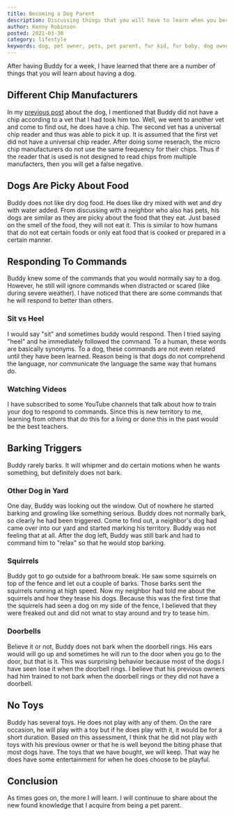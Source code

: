 ```yaml
---
title: Becoming a Dog Parent
description: Discussing things that you will have to learn when you become a dog parent
author: Kenny Robinson
posted: 2021-03-30
category: lifestyle
keywords: dog, pet owner, pets, pet parent, fur kid, fur baby, dog owner
---
```


After having Buddy for a week, I have learned that there are a number of things that you will learn about
having a dog.

## Different Chip Manufacturers

In my [previous post](/lifestyle/2021-03-23-national-puppy-day) about the dog, I mentioned that Buddy did
not have a chip according to a vet that I had took him too. Well, we went to another vet and come to find
out, he does have a chip. The second vet has a universal chip reader and thus was able to pick it up. It
is assumed that the first vet did not have a universal chip reader. After doing some reserach,
the micro chip manufacturers do not use the same frequency for their chips. Thus if the reader that is
used is not designed to read chips from multiple manufacters, then you will get a false negative.

## Dogs Are Picky About Food

Buddy does not like dry dog food. He does like dry mixed with wet and dry with water added. From discussing 
with a neighbor who also has pets, his dogs are similar as they are picky about the food that they 
eat. Just based on the smell of the food, they will not eat it. This is similar to how humans that do 
not eat certain foods or only eat food that is cooked or prepared in a certain manner.

## Responding To Commands

Buddy knew some of the commands that you would normally say to a dog. However, he still will ignore commands 
when distracted or scared (like during severe weather). I have noticed that there are some commands that he 
will respond to better than others. 

### Sit vs Heel

I would say "sit" and sometimes buddy would respond. Then I tried saying "heel" and he immediately followed
the command. To a human, these words are basically synonyms. To a dog, these commands are not even related
until they have been learned. Reason being is that dogs do not comprehend the language, nor communicate the
language the same way that humans do.

### Watching Videos

I have subscribed to some YouTube channels that talk about how to train your dog to respond to commands. 
Since this is new territory to me, learning from others that do this for a living or done this in the 
past would be the best teachers.

## Barking Triggers

Buddy rarely barks. It will whipmer and do certain motions when he wants something, but definitely 
does not bark.

### Other Dog in Yard

One day, Buddy was looking out the window. Out of nowhere he started barking and growling like something 
serious. Buddy does not normally bark, so clearly he had been triggered. Come to find out, a neighbor's 
dog had came over into our yard and started marking his territory. Buddy was not feeling that at all. 
After the dog left, Buddy was still bark and had to command him to "relax" so that he would stop barking. 

### Squirrels

Buddy got to go outside for a bathroom break. He saw some squirrels on top of the fence and let out a couple of 
barks. Those barks sent the squirrels running at high speed. Now my neighbor had told me about the squirrels
and how they tease his dogs. Because this was the first time that the squirrels had seen a dog on my side 
of the fence, I believed that they were freaked out and did not wnat to stay around and try to tease him.

### Doorbells

Believe it or not, Buddy does not bark when the doorbell rings. His ears would will go up and sometimes 
he will run to the door when you go to the door, but that is it. This was surprising behavior because most 
of the dogs I have seen lose it when the doorbell rings. I believe that his previous owners had him trained 
to not bark when the doorbell rings or they did not have a doorbell.

## No Toys

Buddy has several toys. He does not play with any of them. On the rare occasion, he will play with a toy but 
if he does play with it, it would be for a short duration. Based on this assessment, I think that he did 
not play with toys with his previous owner or that he is well beyond the biting phase that most dogs have. 
The toys that we have bought, we will keep. That way he does have some entertainment for when he does 
choose to be playful.

## Conclusion

As times goes on, the more I will learn. I will continuue to share about the new found knowledge that 
I acquire from being a pet parent.

